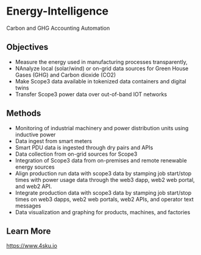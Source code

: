 # Energy-Intelligence
Carbon and GHG Accounting Automation

## Objectives 
* Measure the energy used in manufacturing processes transparently,
* NAnalyze local (solar/wind) or on-grid data sources for Green House Gases (GHG) and Carbon dioxide (CO2)
* Make Scope3 data available in tokenized data containers and digital twins
* Transfer Scope3 power data over out-of-band IOT networks

## Methods
* Monitoring of industrial machinery and power distribution units using inductive power
* Data ingest from smart meters 
* Smart PDU data is ingested through dry pairs and APIs
* Data collection from on-grid sources for Scope3
* Integration of Scope3 data from on-premises and remote renewable energy sources
* Align production run data with scope3 data by stamping job start/stop times with power usage data through the web3 dapp, web2 web portal, and web2 API.
* Integrate production data with scope3 data by stamping job start/stop times on web3 dapps, web2 web portals, web2 APIs, and operator text messages
* Data visualization and graphing for products, machines, and factories

## Learn More

https://www.4sku.io
